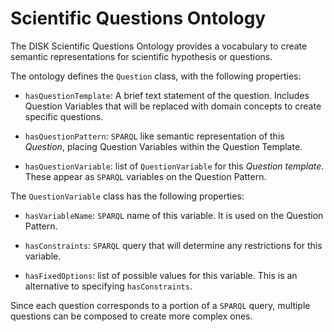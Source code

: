 #  Scientific Questions Ontology

The DISK Scientific Questions Ontology provides a vocabulary to create semantic representations for scientific hypothesis or questions.

The ontology defines the `Question` class, with the following properties:

 - `hasQuestionTemplate`: A brief text statement of the question. Includes Question Variables that will be replaced with domain concepts to create specific questions.
 
 - `hasQuestionPattern`: `SPARQL` like semantic representation of this *Question*, placing Question Variables within the Question Template.
 
 - `hasQuestionVariable`: list of `QuestionVariable` for this *Question template*. These appear as `SPARQL` variables on the Question Pattern.
 
The `QuestionVariable` class has the following properties:
 
 - `hasVariableName`: `SPARQL` name of this variable. It is used on the Question Pattern.
 
 - `hasConstraints`: `SPARQL` query that will determine any restrictions for this variable.
 
 - `hasFixedOptions`: list of possible values for this variable.  This is an alternative to specifying `hasConstraints`.

Since each question corresponds to a portion of a `SPARQL` query, multiple questions can be composed to create more complex ones.
